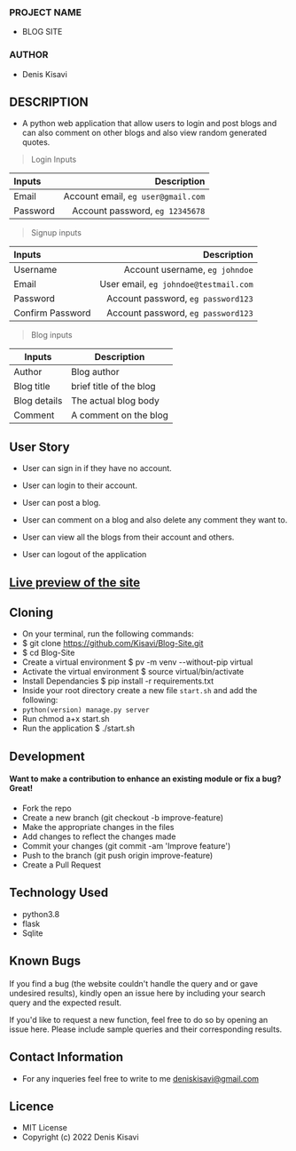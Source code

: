 ### PROJECT  NAME 
 +  BLOG SITE 

### AUTHOR 
 + Denis Kisavi
 
 ## DESCRIPTION 
 - A python web application that allow users to login and post blogs and can also comment on other blogs and also view random generated quotes.
 
 >Login Inputs

| Inputs |  Description |
| :---         |          ---: |
| Email  | Account email, ``eg user@gmail.com``|
| Password  | Account password, ``eg 12345678``|

>Signup inputs

| Inputs |  Description |
| :---         |          ---: |
| Username  | Account username, ``eg johndoe``|
| Email  | User email, ``eg johndoe@testmail.com``|
| Password  | Account password, ``eg password123``|
| Confirm Password  | Account password, ``eg password123``|

> Blog inputs

| Inputs | Description  |
|---|---|
|  Author | Blog author  |
|  Blog title| brief title of the blog|
|  Blog details| The actual blog body|
| Comment| A comment on the blog|

## User Story

- User can sign in if they have no account.

- User can login to their account.

- User can post a blog.

- User can comment on a blog and also delete any comment they want to.

- User can view all the blogs from their account and others. 

- User can logout of the application 

## <a href="savvypitch.herokuapp.com/">Live preview of the site</a>

## Cloning
* On your terminal, run the following commands:
* $ git clone https://github.com/Kisavi/Blog-Site.git
* $ cd Blog-Site
* Create a virtual environment $ pv -m venv --without-pip virtual
* Activate the virtual environment $ source virtual/bin/activate
* Install Dependancies $ pip install -r requirements.txt
* Inside your root directory create a new file ```start.sh``` and add the following:
* ```python(version) manage.py server```
* Run chmod a+x start.sh  
* Run the application $ ./start.sh
## Development
#### Want to make a contribution to enhance an existing module or fix a bug? Great!
* Fork the repo
* Create a new branch (git checkout -b improve-feature)
* Make the appropriate changes in the files
* Add changes to reflect the changes made
* Commit your changes (git commit -am 'Improve feature')
* Push to the branch (git push origin improve-feature)
* Create a Pull Request
## Technology Used
* python3.8
* flask
* Sqlite
## Known Bugs
#### 
If you find a bug (the website couldn't handle the query and or gave undesired results), kindly open an issue here by including your search query and the expected result.

If you'd like to request a new function, feel free to do so by opening an issue here. Please include sample queries and their corresponding results.
## Contact Information
* For any inqueries feel free to write to me deniskisavi@gmail.com
## Licence
* MIT License
* Copyright (c) 2022 Denis Kisavi




